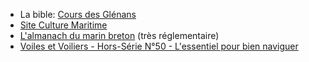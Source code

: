 * La bible: [Cours des Glénans]([url](https://www.glenans.asso.fr/boutique/le-cours-des-glenans-edit-n8--01t0Y000005pk8CQAQ))
* [Site Culture Maritime]([url](https://www.culture-maritime.com/fr/page-accueil.xhtml))
* [L'almanach du marin breton]([url](https://www.marinbreton.com/nouveaute/https-www-marinbreton-com-couv-2023-hr)) (très réglementaire)
* [Voiles et Voiliers - Hors-Série N°50 - L'essentiel pour bien naviguer]([url](https://voilesetvoiliers.ouest-france.fr/boutique/942-hors-serie-n50-l-essentiel-pour-bien-naviguer.html))
